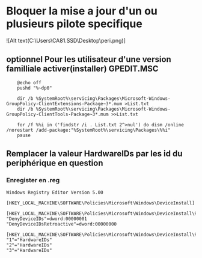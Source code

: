 # Bloquer la mise a jour d'un ou plusieurs pilote specifique

![Alt text(C:\Users\CA81.SSD\Desktop\peri.png)]


## optionnel Pour les utilisateur d'une version familliale activer(installer) GPEDIT.MSC

        @echo off 
        pushd "%~dp0" 

        dir /b %SystemRoot%\servicing\Packages\Microsoft-Windows-GroupPolicy-ClientExtensions-Package~3*.mum >List.txt 
        dir /b %SystemRoot%\servicing\Packages\Microsoft-Windows-GroupPolicy-ClientTools-Package~3*.mum >>List.txt 

        for /f %%i in ('findstr /i . List.txt 2^>nul') do dism /online /norestart /add-package:"%SystemRoot%\servicing\Packages\%%i" 
        pause


## Remplacer la valeur HardwareIDs par les id du periphérique en question 
### Enregister en .reg

    Windows Registry Editor Version 5.00

    [HKEY_LOCAL_MACHINE\SOFTWARE\Policies\Microsoft\Windows\DeviceInstall]

    [HKEY_LOCAL_MACHINE\SOFTWARE\Policies\Microsoft\Windows\DeviceInstall\Restrictions]
    "DenyDeviceIDs"=dword:00000001
    "DenyDeviceIDsRetroactive"=dword:00000000

    [HKEY_LOCAL_MACHINE\SOFTWARE\Policies\Microsoft\Windows\DeviceInstall\Restrictions\DenyDeviceIDs]
    "1"="HardwareIDs"
    "2"="HardwareIDs"
    "3"="HardwareIDs"




